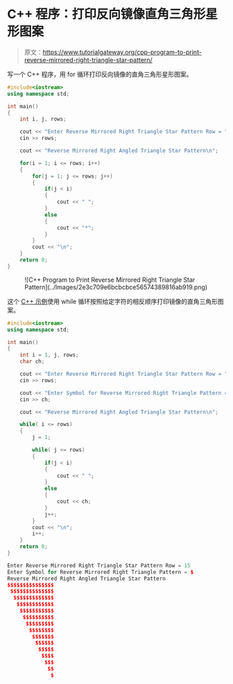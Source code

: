 # C++ 程序：打印反向镜像直角三角形星形图案

> 原文：<https://www.tutorialgateway.org/cpp-program-to-print-reverse-mirrored-right-triangle-star-pattern/>

写一个 C++ 程序，用 for 循环打印反向镜像的直角三角形星形图案。

```cpp
#include<iostream>
using namespace std;

int main()
{
	int i, j, rows;

    cout << "Enter Reverse Mirrored Right Triangle Star Pattern Row = ";
    cin >> rows;

    cout << "Reverse Mirrored Right Angled Triangle Star Pattern\n"; 

    for(i = 1; i <= rows; i++)
    {
    	for(j = 1; j <= rows; j++)
		{
            if(j < i)
            {
                cout << " ";
            }
            else 
            {
                cout << "*";
            }        
        }
        cout << "\n";
    }		
 	return 0;
}
```

<figure class="wp-block-image size-large">![C++ Program to Print Reverse Mirrored Right Triangle Star Pattern](../Images/2e3c709e6bcbcbce56574389816ab919.png)</figure>

这个 [C++ 示例](https://www.tutorialgateway.org/cpp-programs/)使用 while 循环按照给定字符的相反顺序打印镜像的直角三角形图案。

```cpp
#include<iostream>
using namespace std;

int main()
{
	int i = 1, j, rows;
    char ch;

    cout << "Enter Reverse Mirrored Right Triangle Star Pattern Row = ";
    cin >> rows;

    cout << "Enter Symbol for Reverse Mirrored Right Triangle Pattern = ";
    cin >> ch;

    cout << "Reverse Mirrored Right Angled Triangle Star Pattern\n"; 

    while( i <= rows)
    {
        j = 1;

    	while( j <= rows)
		{
            if(j < i)
            {
                cout << " ";
            }
            else 
            {
                cout << ch;
            } 
            j++;       
        }
        cout << "\n";
        i++;
    }		
 	return 0;
}
```

```cpp
Enter Reverse Mirrored Right Triangle Star Pattern Row = 15
Enter Symbol for Reverse Mirrored Right Triangle Pattern = $
Reverse Mirrored Right Angled Triangle Star Pattern
$$$$$$$$$$$$$$$
 $$$$$$$$$$$$$$
  $$$$$$$$$$$$$
   $$$$$$$$$$$$
    $$$$$$$$$$$
     $$$$$$$$$$
      $$$$$$$$$
       $$$$$$$$
        $$$$$$$
         $$$$$$
          $$$$$
           $$$$
            $$$
             $$
              $
```
